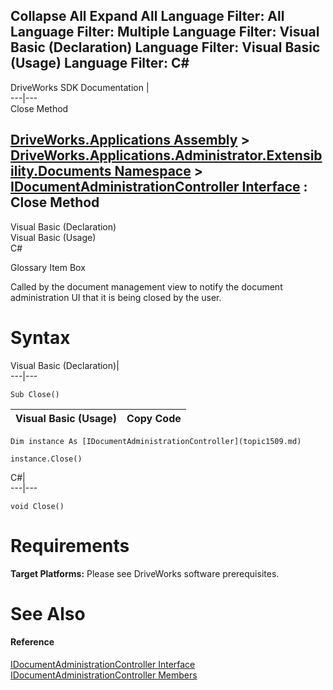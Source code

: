 Collapse All Expand All Language Filter: All  Language Filter: Multiple  Language Filter: Visual Basic (Declaration) Language Filter: Visual Basic (Usage) Language Filter: C#  
---  
DriveWorks SDK Documentation  |   
---|---  
Close Method   
  
[DriveWorks.Applications Assembly](topic13.md) > [DriveWorks.Applications.Administrator.Extensibility.Documents Namespace](topic1507.md) > [IDocumentAdministrationController Interface](topic1509.md) : Close Method  
---  
  
Visual Basic (Declaration)    
Visual Basic (Usage)    
C# 

Glossary Item Box

Called by the document management view to notify the document administration UI that it is being closed by the user. 

# Syntax

Visual Basic (Declaration)|   
---|---  
      
    
    Sub Close()   
  
Visual Basic (Usage)| Copy Code  
---|---  
      
    
    Dim instance As [IDocumentAdministrationController](topic1509.md)
     
    instance.Close()  
  
C#|   
---|---  
      
    
    void Close()  
  
# Requirements

**Target Platforms:** Please see DriveWorks software prerequisites.

# See Also

#### Reference

[IDocumentAdministrationController Interface](topic1509.md)   
[IDocumentAdministrationController Members](topic1510.md)


